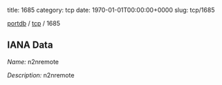 title: 1685
category: tcp
date: 1970-01-01T00:00:00+0000
slug: tcp/1685

[portdb](/) / [tcp](/category/tcp.html) / 1685


## IANA Data

_Name:_ n2nremote

_Description:_ n2nremote

